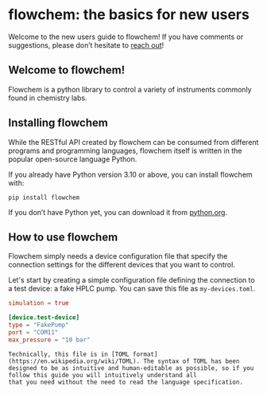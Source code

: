 # flowchem: the basics for new users

Welcome to the new users guide to flowchem!
If you have comments or suggestions, please don’t hesitate to [reach out](./Community.md)!

## Welcome to flowchem!

Flowchem is a python library to control a variety of instruments commonly found in chemistry labs.

## Installing flowchem
While the RESTful API created by flowchem can be consumed from different programs and programming languages, flowchem
itself is written in the popular open-source language Python.

If you already have Python version 3.10 or above, you can install flowchem with:
```shell
pip install flowchem
```

If you don’t have Python yet, you can download it from [python.org](https://www.python.org/downloads/).

## How to use flowchem
Flowchem simply needs a device configuration file that specify the connection settings for the different devices
that you want to control.

Let's start by creating a simple configuration file defining the connection to a test device: a fake HPLC pump.
You can save this file as `my-devices.toml`.
```toml
simulation = true

[device.test-device]
type = "FakePump"
port = "COM11"
max_pressure = "10 bar"
```

```{note} my-devices.toml
Technically, this file is in [TOML format](https://en.wikipedia.org/wiki/TOML). The syntax of TOML has been designed to be as intuitive and human-editable as possible, so if you follow this guide you will intuitively understand all
that you need without the need to read the language specification.
```
